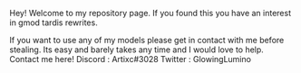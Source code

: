 Hey! Welcome to my repository page. If you found this you have an interest in gmod tardis rewrites. 

If you want to use any of my models please get in contact with me before stealing. Its easy and barely takes any time and I would love to help.
Contact me here!
Discord : Artixc#3028
Twitter : GlowingLumino

<!---
Artixc/Artixc is a ✨ special ✨ repository because its `README.md` (this file) appears on your GitHub profile.
You can click the Preview link to take a look at your changes.
--->

